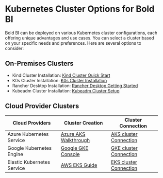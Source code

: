 # Kubernetes Cluster Options for Bold BI

Bold BI can be deployed on various Kubernetes cluster configurations, each offering unique advantages and use cases. You can select a cluster based on your specific needs and preferences. Here are several options to consider:

## On-Premises Clusters

- Kind Cluster
Installation: [Kind Cluster Quick Start](https://kind.sigs.k8s.io/docs/user/quick-start/#installation)
- K0s Cluster
Installation: [K0s Cluster Installation](https://docs.k0sproject.io/v1.27.2+k0s.0/install/)
- Rancher Desktop
Installation: [Rancher Desktop Getting Started](https://docs.rancherdesktop.io/getting-started/installation/)
- Kubeadm Cluster
Installation: [Kubeadm Cluster Setup](https://kubernetes.io/docs/setup/production-environment/tools/kubeadm/install-kubeadm/)
    
## Cloud Provider Clusters


| Cloud Providers            | Cluster Creation                                                                                   | Cluster Connection                                                                                     |
|----------------------------|----------------------------------------------------------------------------------------------------|--------------------------------------------------------------------------------------------------------|
| Azure Kubernetes Service   | [Azure AKS Walkthrough](https://docs.microsoft.com/en-us/azure/aks/kubernetes-walkthrough-portal) | [AKS cluster Connection](https://docs.microsoft.com/en-us/azure/aks/kubernetes-walkthrough-portal#connect-to-the-cluster) |
| Google Kubernetes Engine   | [Google GKE Console](https://console.cloud.google.com/kubernetes)                                | [GKE cluster Connection](https://cloud.google.com/kubernetes-engine/docs/quickstart)                                |
| Elastic Kubernetes Service | [AWS EKS Guide](https://docs.aws.amazon.com/eks/latest/userguide/create-cluster.html)             | [EKS cluster Connection](https://aws.amazon.com/premiumsupport/knowledge-center/eks-cluster-connection/)           |
